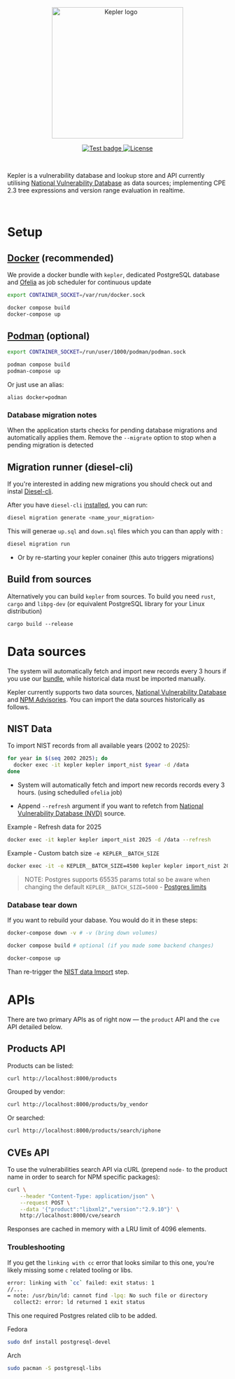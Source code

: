 <div align="center">
    <img width="300" src="res/kepler-logo.png" alt="Kepler logo">
 
  <p>
    <a href="https://github.com/Exein-io/kepler/actions/workflows/test.yaml">
      <img src="https://github.com/Exein-io/kepler/actions/workflows/test.yaml/badge.svg?branch=main" alt="Test badge">
    </a>
    <a href="https://opensource.org/licenses/Apache-2.0">
      <img src="https://img.shields.io/badge/License-Apache_2.0-blue.svg" alt="License">
    </a>
  </p>
</div>

<br/>

Kepler is a vulnerability database and lookup store and API currently utilising [National Vulnerability Database](https://nvd.nist.gov/) as data sources; implementing CPE 2.3 tree expressions and version range evaluation in realtime.

<br/>

# Setup

## [Docker](https://docs.docker.com/engine/install/) (recommended)

We provide a docker bundle with `kepler`, dedicated PostgreSQL database and [Ofelia](https://github.com/mcuadros/ofelia) as job scheduler for continuous update

```bash
export CONTAINER_SOCKET=/var/run/docker.sock
```

```bash
docker compose build
docker-compose up
```

## [Podman](https://podman.io/docs/installation) (optional)

```bash
export CONTAINER_SOCKET=/run/user/1000/podman/podman.sock
```

```bash
podman compose build
podman-compose up
```

Or just use an alias:

```
alias docker=podman
```

### Database migration notes
When the application starts checks for pending database migrations and automatically applies them. Remove the `--migrate` option to stop when a pending migration is detected

## Migration runner (diesel-cli)

If you're interested in adding new migrations you should check out and instal [Diesel-cli](https://diesel.rs/guides/getting-started).

After you have `diesel-cli` [installed](https://diesel.rs/guides/getting-started#installing-diesel-cli), you can run:

```bash
diesel migration generate <name_your_migration>
```

This will generae `up.sql` and `down.sql` files which you can than apply with :

```bash
diesel migration run
```

- Or by re-starting your kepler conainer (this auto triggers migrations)


## Build from sources

Alternatively you can build `kepler` from sources. To build you need `rust`, `cargo` and `libpg-dev` (or equivalent PostgreSQL library for your Linux distribution)

```
cargo build --release
```

# Data sources

The system will automatically fetch and import new records every 3 hours if you use our [bundle](#docker-recommended), while historical data must be imported manually.

Kepler currently supports two data sources, [National Vulnerability Database](https://nvd.nist.gov/) and [NPM Advisories](https://npmjs.org/). You can import the data sources historically as follows.

## NIST Data

To import NIST records from all available years (2002 to 2025):

```bash
for year in $(seq 2002 2025); do
  docker exec -it kepler kepler import_nist $year -d /data
done
```

- System will automatically fetch and import new records records every 3 hours. (using schedulled `ofelia` job)

- Append `--refresh` argument if you want to refetch from [National Vulnerability Database (NVD)](https://nvd.nist.gov/) source.

Example - Refresh data for 2025

```bash
docker exec -it kepler kepler import_nist 2025 -d /data --refresh
```

Example - Custom batch size `-e KEPLER__BATCH_SIZE`

```bash
docker exec -it -e KEPLER__BATCH_SIZE=4500 kepler kepler import_nist 2025 -d /data --refresh
```

> NOTE: Postgres supports 65535 params total so be aware when changing the default `KEPLER__BATCH_SIZE=5000` - [Postgres limits](https://www.postgresql.org/docs/current/limits.html)

### Database tear down

If you want to rebuild your dabase. You would do it in these steps:

```bash
docker-compose down -v # -v (bring down volumes)
```

```bash
docker compose build # optional (if you made some backend changes)
```

```bash
docker-compose up
```

Than re-trigger the [NIST data Import](#nist-data) step.

# APIs

There are two primary APIs as of right now — the `product` API and the `cve` API detailed below.

## Products API

Products can be listed:

```bash
curl http://localhost:8000/products
```

Grouped by vendor:

```bash
curl http://localhost:8000/products/by_vendor
```

Or searched:

```bash
curl http://localhost:8000/products/search/iphone
```

## CVEs API

To use the vulnerabilities search API via cURL (prepend `node-` to the product name in order to search for NPM specific packages):

```bash
curl \
    --header "Content-Type: application/json" \
    --request POST \
    --data '{"product":"libxml2","version":"2.9.10"}' \
    http://localhost:8000/cve/search
```

Responses are cached in memory with a LRU limit of 4096 elements.

### Troubleshooting

If you get the `linking with cc` error that looks similar to this one, you're likely missing some `c` related tooling or libs.

```bash
error: linking with `cc` failed: exit status: 1
//...
= note: /usr/bin/ld: cannot find -lpq: No such file or directory
  collect2: error: ld returned 1 exit status
```

This one required Postgres related clib to be added.

Fedora
```bash
sudo dnf install postgresql-devel
```

Arch
```bash
sudo pacman -S postgresql-libs
```
